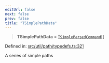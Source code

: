 ```yaml
---
editUrl: false
next: false
prev: false
title: "TSimplePathData"
---
```


> **TSimplePathData** = [`TSimpleParsedCommand`](/api/type-aliases/tsimpleparsedcommand/)[]

Defined in: [src/util/path/typedefs.ts:321](https://github.com/fabricjs/fabric.js/blob/e114448a1bce9b68a3e1bba337bc0c83a35c1aa5/src/util/path/typedefs.ts#L321)

A series of simple paths

